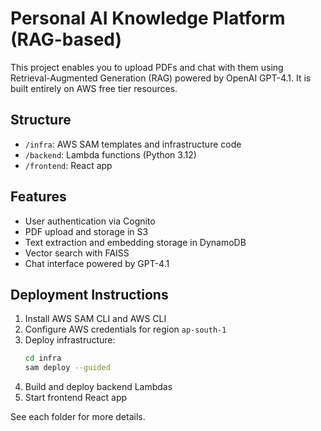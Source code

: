# Personal AI Knowledge Platform (RAG-based)

This project enables you to upload PDFs and chat with them using Retrieval-Augmented Generation (RAG) powered by OpenAI GPT-4.1. It is built entirely on AWS free tier resources.

## Structure
- `/infra`: AWS SAM templates and infrastructure code
- `/backend`: Lambda functions (Python 3.12)
- `/frontend`: React app

## Features
- User authentication via Cognito
- PDF upload and storage in S3
- Text extraction and embedding storage in DynamoDB
- Vector search with FAISS
- Chat interface powered by GPT-4.1

## Deployment Instructions
1. Install AWS SAM CLI and AWS CLI
2. Configure AWS credentials for region `ap-south-1`
3. Deploy infrastructure:
   ```bash
   cd infra
   sam deploy --guided
   ```
4. Build and deploy backend Lambdas
5. Start frontend React app

See each folder for more details.
